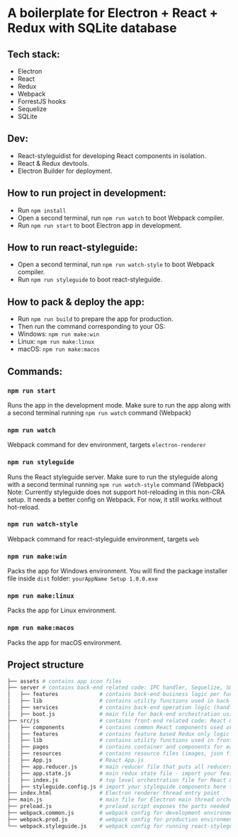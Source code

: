 # A boilerplate for Electron + React + Redux with SQLite database

## Tech stack:

- Electron
- React
- Redux
- Webpack
- ForrestJS hooks
- Sequelize
- SQLite

## Dev:

- React-styleguidist for developing React components in isolation.
- React & Redux devtools.
- Electron Builder for deployment.

## How to run project in development:

- Run `npm install`
- Open a second terminal, run `npm run watch` to boot Webpack compiler.
- Run `npm run start` to boot Electron app in development.

## How to run react-styleguide:

- Open a second terminal, run `npm run watch-style` to boot Webpack compiler.
- Run `npm run styleguide` to boot react-styleguide.

## How to pack & deploy the app:

- Run `npm run build` to prepare the app for production.
- Then run the command corresponding to your OS:
- Windows: `npm run make:win`
- Linux: `npm run make:linux`
- macOS: `npm run make:macos`

## Commands:

### `npm run start`

Runs the app in the development mode.
Make sure to run the app along with a second terminal running `npm run watch` command (Webpack)

### `npm run watch`

Webpack command for dev environment, targets `electron-renderer`

### `npm run styleguide`

Runs the React styleguide server.
Make sure to run the styleguide along with a second terminal running `npm run watch-style` command (Webpack)
Note: Currently styleguide does not support hot-reloading in this non-CRA setup.
It needs a better config on Webpack. For now, it still works without hot-reload.

### `npm run watch-style`

Webpack command for react-styleguide environment, targets `web`

### `npm run make:win`

Packs the app for Windows environment.
You will find the package installer file inside `dist` folder: `yourAppName Setup 1.0.0.exe`

### `npm run make:linux`

Packs the app for Linux environment.

### `npm run make:macos`

Packs the app for macOS environment.

## Project structure

```bash
├── assets # contains app icon files
├── server # contains back-end related code: IPC handler, Sequelize, SQLite
│   ├── features             # contains back-end business logic per functionality (routes)
│   ├── lib                  # contains utility functions used in back-end
│   ├── services             # contains back-end operation logic (handling IPC, SQLite, etc.)
│   ├── boot.js              # main file for back-end orchestration using ForrestJS hooks
├── src/js                   # contains front-end related code: React & Redux
│   ├── components           # contains common React components used overall the front-end
│   ├── features             # contains feature based Redux only logic
│   ├── lib                  # contains utility functions used in front-end
│   ├── pages                # contains container and components for each page
│   ├── resources            # contains resource files (images, json files, etc.)
│   ├── App.js               # React App.js
│   ├── app.reducer.js       # main reducer file that puts all reducers together (no need to modify)
│   ├── app.state.js         # main redux state file - import your features here to initialize them.
│   ├── index.js             # top level orchestration file for React & Redux
│   ├── styleguide.config.js # import your styleguide components here to work on isolation
├── index.html               # Electron renderer thread entry point
├── main.js                  # main file for Electron main thread orchestration
├── preload.js               # preload script exposes the parts needed for renderer from main thread
├── webpack.common.js        # webpack config for development environment
├── webpack.prod.js          # webpack config for production environment
└── webpack.styleguide.js    # webpack config for running react-styleguide
```
